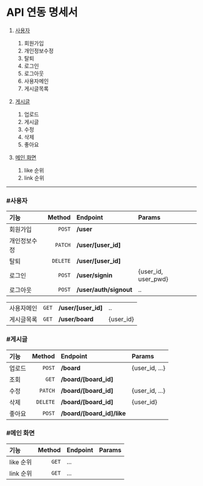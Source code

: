 # API 연동 명세서
1. [사용자](#사용자)
    1. 회원가입
    2. 개인정보수정
    3. 탈퇴
    4. 로그인
    5. 로그아웃
    6. 사용자메인
    7. 게시글목록
        
2. [게시글](#게시글)
    1. 업로드
    2. 게시글
    3. 수정
    4. 삭제
    5. 좋아요
    
3. [메인 화면](#메인-화면)
    1. like 순위
    2. link 순위

--- --- 

### #사용자
|기능|Method|Endpoint|Params|
|:---|---:|:---|:---|
|회원가입|`POST`|**/user**||
|개인정보수정|`PATCH`|**/user/[user_id]**||
|탈퇴|`DELETE`|**/user/[user_id]**||
|로그인|`POST`|**/user/signin**|{user_id, user_pwd}|
|로그아웃|`POST`|**/user/auth/signout**|..|

|||||
|:---|---:|:---|:---|
|사용자메인|`GET`|**/user/[user_id]**|..|
|게시글목록|`GET`|**/user/board**|{user_id}|

### #게시글
|기능|Method|Endpoint|Params|
|:---|---:|:---|:---|  
|업로드|`POST`|**/board**|{user_id, ...}|
|조회|`GET`|**/board/[board_id]**|
|수정|`PATCH`|**/board/[board_id]**|{user_id, ...}|
|삭제|`DELETE`|**/board/[board_id]**|{user_id}|
|좋아요|`POST`|**/board/[board_id]/like**||
 
### #메인 화면
|기능|Method|Endpoint|Params|
|:---|---:|:---|:---|
|like 순위|`GET`|...|
|link 순위|`GET`|...| 
